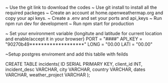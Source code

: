 
~ Use the git link to download the codes
~ Use git install to install all the required packeges
~ Create an account at home.openweathermap.org and copy your api keys.
~ Create a .env and set your ports and api_keys
~ Run npm run dev for development
~ Run npm start for production

~ Set your environment variable {longitute and latitude for current location and enable/accept it in your browser}
PORT = "####"
API_KEY = "90270b49*******************"
LONG = "00.00
LATI = "00.00"

~Setup postgres enviroment and add this tablle with feilds

CREATE TABLE incidents(
ID SERIAL PRIMARY KEY,
client_id INT,
incident_desc VARCHAR,
city VARCHAR,
country VARCHAR,
dates VARCHAR,
weather_project VARCHAR
);
